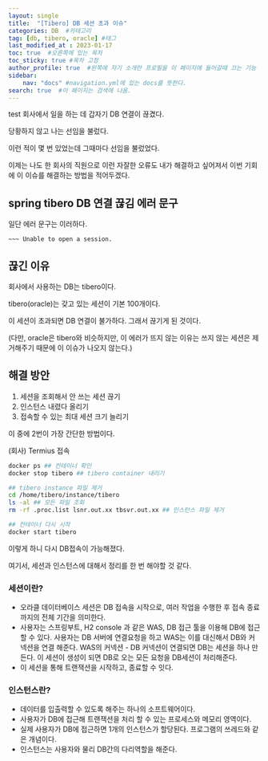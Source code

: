 ```yaml
---
layout: single
title:  "[Tibero] DB 세션 초과 이슈"
categories: DB  #카테고리
tag: [db, tibero, oracle] #태그
last_modified_at : 2023-01-17
toc: true  #오른쪽에 있는 목차
toc_sticky: true #목차 고정
author_profile: true  #왼쪽에 자기 소개란 프로필을 이 페이지에 들어갈때 끄는 기능
sidebar:
    nav: "docs" #navigation.yml에 있는 docs를 뜻한다.
search: true  #이 페이지는 검색에 나옴.
---
```

test
회사에서 일을 하는 데 갑자기 DB 연결이 끊겼다. 

당황하지 않고 나는 선임을 불렀다.

이런 적이 몇 번 있었는데 그때마다 선임을 불렀었다.

이제는 나도 한 회사의 직원으로 이런 자잘한 오류도 내가 해결하고 싶어져서 이번 기회에 이 이슈를 해결하는 방법을 적어두겠다.

## spring tibero DB 연결 끊김 에러 문구

일단 에러 문구는 이러하다.

```shell
~~~ Unable to open a session.
```

## 끊긴 이유

회사에서 사용하는 DB는 tibero이다.

tibero(oracle)는 갖고 있는 세션이 기본 100개이다. 

이 세션이 초과되면 DB 연결이 불가하다. 그래서 끊기게 된 것이다.

(다만, oracle은 tibero와 비슷하지만, 이 에러가 뜨지 않는 이유는 쓰지 않는 세션은 제거해주기 때문에 이 이슈가 나오지 않는다.)

## 해결 방안

1. 세션을 조회해서 안 쓰는 세션 끊기
2. 인스턴스 내렸다 올리기
3. 접속할 수 있는 최대 세션 크기 늘리기

이 중에 2번이 가장 간단한 방법이다.

(회사) Termius 접속

```Bash
docker ps ## 컨테이너 확인 
docker stop tibero ## tibero container 내리기

## tibero instance 파일 제거
cd /home/tibero/instance/tibero 
ls -al ## 모든 파일 조회
rm -rf .proc.list lsnr.out.xx tbsvr.out.xx ## 인스턴스 파일 제거

## 컨테이너 다시 시작
docker start tibero
```

이렇게 하니 다시 DB접속이 가능해졌다.

여기서, 세션과 인스턴스에 대해서 정리를 한 번 해야할 것 같다.


### 세션이란?

- 오라클 데이터베이스 세션은 DB 접속을 시작으로, 여러 작업을 수행한 후 접속 종료까지의 전체 기간을 의미한다.
- 사용자는 스프링부트, H2 console 과 같은 WAS, DB 접근 툴을 이용해 DB에 접근 할 수 있다. 사용자는 DB 서버에 연결요청을 하고 WAS는 이를 대신해서 DB와 커넥션을 연결 해준다. WAS의 커넥션 - DB 커넥션이 연결되면 DB는 세션을 하나 만든다. 이 세션이 생성이 되면 DB로 오는 모든 요청을 DB세션이 처리해준다. 
- 이 세션을 통해 트랜잭션을 시작하고, 종료할 수 잇다. 

### 인스턴스란? 

- 데이터를 입출력할 수 있도록 해주는 하나의 소프트웨어이다.
- 사용자가 DB에 접근해 트랜잭션을 처리 할 수 있는 프로세스와 메모리 영역이다.
- 실제 사용자가 DB에 접근하면 1개의 인스턴스가 할당된다. 프로그램의 쓰레드와 같은 개념이다.
- 인스턴스는 사용자와 물리 DB간의 다리역할을 해준다. 